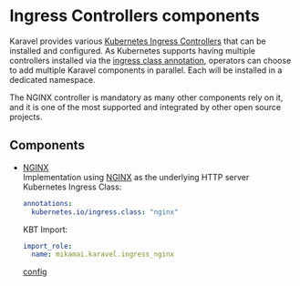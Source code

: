 # Ingress Controllers components

Karavel provides various [Kubernetes Ingress Controllers] that can be installed and configured.
As Kubernetes supports having multiple controllers installed via the [ingress class annotation], operators
can choose to add multiple Karavel components in parallel. Each will be installed in a dedicated namespace.

The NGINX controller is mandatory as many other components rely on it, and it is one of the most
supported and integrated by other open source projects.

## Components

- [NGINX]  
  Implementation using [NGINX](https://nginx.com) as the underlying HTTP server  
  Kubernetes Ingress Class:
  ```yaml
  annotations:
    kubernetes.io/ingress.class: "nginx"
  ```  
  KBT Import:
  ```yaml
  import_role:
    name: mikamai.karavel.ingress_nginx
  ```
  [config](../variables.md#nginx-ingress-controller)
  

[Kubernetes Ingress Controllers]: https://kubernetes.io/docs/concepts/services-networking/ingress-controllers
[ingress class annotation]: https://kubernetes.github.io/ingress-nginx/user-guide/multiple-ingress/
[NGINX]: https://kubernetes.github.io/ingress-nginx
